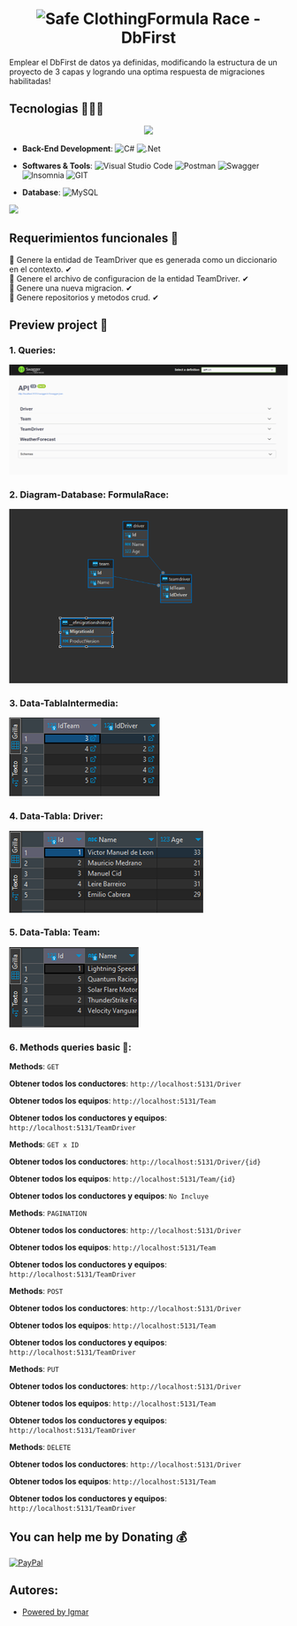 <h1 align="center"><img width="32" height="32" src="https://img.icons8.com/fluency/38/database--v1.png" alt="Safe Clothing"/><b>Formula Race - DbFirst</b></h1>

<p>Emplear el DbFirst de datos ya definidas, modificando la estructura de un proyecto de 3 capas y logrando una optima respuesta de migraciones habilitadas!</p>

## Tecnologias 🧑🏻‍💻
<p align="center">
<img src="https://user-images.githubusercontent.com/73097560/115834477-dbab4500-a447-11eb-908a-139a6edaec5c.gif"><br>

- **Back-End Development**: 
  ![C#](https://img.shields.io/badge/c%23-%23239120.svg?style=flat&logo=c-sharp&logoColor=white) 
  ![.Net](https://img.shields.io/badge/.NET-5C2D91?style=flat&logo=.net&logoColor=white) 

- **Softwares & Tools**: 
  ![Visual Studio Code](https://img.shields.io/badge/Visual%20Studio%20Code-0078d7.svg?style=flat&logo=visual-studio-code&logoColor=white) 
  ![Postman](https://img.shields.io/badge/Postman-FF6C37?style=flat&logo=postman&logoColor=white) 
  ![Swagger](https://img.shields.io/badge/-Swagger-%23Clojure?style=flat&logo=swagger&logoColor=white) 
  ![Insomnia](https://img.shields.io/badge/Insomnia-black?style=flat&logo=insomnia&logoColor=5849BE) 
  ![GIT](https://img.shields.io/badge/Git-fc6d26?style=flat&logo=git&logoColor=white)

- **Database**:
  ![MySQL](https://img.shields.io/badge/mysql-%2300f.svg?style=flat&logo=mysql&logoColor=white)

</p>

<img src="https://user-images.githubusercontent.com/73097560/115834477-dbab4500-a447-11eb-908a-139a6edaec5c.gif"><br>

## Requerimientos funcionales 👻<br>
🔰 Genere la entidad de TeamDriver que es generada como un diccionario en el contexto. ✔ <br>
🔰 Genere el archivo de configuracion de la entidad TeamDriver. ✔ <br>
🔰 Genere una nueva migracion. ✔ <br>
🔰 Genere repositorios y metodos crud. ✔
 <br>

## Preview project 👣
### 1. Queries:
<img src="./assets/queries.png">

### 2. Diagram-Database: FormulaRace:
<img src="./assets/diagrama.png">

### 3. Data-TablaIntermedia:
<img src="./assets/tabla_intermedia.png">

### 4. Data-Tabla: Driver:
<img src="./assets/tabla_driver.png">

### 5. Data-Tabla: Team:
<img src="./assets/tabla_team.png">

### 6. Methods queries basic 🔄:
**Methods**: `GET`

**Obtener todos los conductores**: `http://localhost:5131/Driver`

**Obtener todos los equipos**: `http://localhost:5131/Team`

**Obtener todos los conductores y equipos**: `http://localhost:5131/TeamDriver`

**Methods**: `GET x ID`

**Obtener todos los conductores**: `http://localhost:5131/Driver/{id}`

**Obtener todos los equipos**: `http://localhost:5131/Team/{id}`

**Obtener todos los conductores y equipos**: `No Incluye`

**Methods**: `PAGINATION`

**Obtener todos los conductores**: `http://localhost:5131/Driver`

**Obtener todos los equipos**: `http://localhost:5131/Team`

**Obtener todos los conductores y equipos**: `http://localhost:5131/TeamDriver`

**Methods**: `POST`

**Obtener todos los conductores**: `http://localhost:5131/Driver`

**Obtener todos los equipos**: `http://localhost:5131/Team`

**Obtener todos los conductores y equipos**: `http://localhost:5131/TeamDriver`

**Methods**: `PUT`

**Obtener todos los conductores**: `http://localhost:5131/Driver`

**Obtener todos los equipos**: `http://localhost:5131/Team`

**Obtener todos los conductores y equipos**: `http://localhost:5131/TeamDriver`

**Methods**: `DELETE`

**Obtener todos los conductores**: `http://localhost:5131/Driver`

**Obtener todos los equipos**: `http://localhost:5131/Team`

**Obtener todos los conductores y equipos**: `http://localhost:5131/TeamDriver`


## You can help me by Donating 💰
  [![PayPal](https://img.shields.io/badge/PayPal-00457C?style=flat&logo=paypal&logoColor=white)](https://paypal.me/losadabolivar@gmail.com) 

## Autores:
- <a href="https://github.com/IgmarLozadaBolivar">Powered by Igmar</a><br>